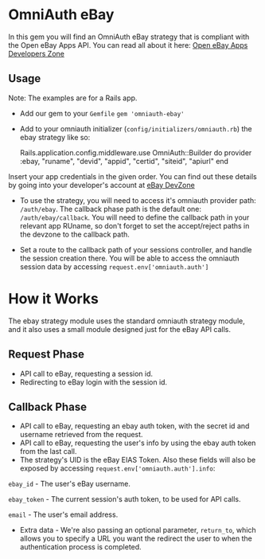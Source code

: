 # OmniAuth eBay

In this gem you will find an OmniAuth eBay strategy that is compliant with the Open eBay Apps API.
You can read all about it here: [Open eBay Apps Developers Zone](http://developer.ebay.com/DevZone/open-ebay-apps/Concepts/OpeneBayUGDev.html)

## Usage

Note: The examples are for a Rails app.

* Add our gem to your `Gemfile`
`gem 'omniauth-ebay'`

* Add to your omniauth initializer (`config/initializers/omniauth.rb`) the ebay strategy like so:


    Rails.application.config.middleware.use OmniAuth::Builder do
       provider :ebay, "runame", "devid", "appid", "certid", "siteid", "apiurl"
    end

Insert your app credentials in the given order. You can find out these details by going into your developer's account at [eBay DevZone](https://developer.ebay.com/DevZone/account/)

* To use the strategy, you will need to access it's omniauth provider path: `/auth/ebay`. The callback phase path is the default one: `/auth/ebay/callback`.
You will need to define the callback path in your relevant app RUname, so don't forget to set the accept/reject paths in the devzone to the callback path.

* Set a route to the callback path of your sessions controller, and handle the session creation there. You will be able to access
the omniauth session data by accessing `request.env['omniauth.auth']`

# How it Works

The ebay strategy module uses the standard omniauth strategy module, and it also uses a small module
designed just for the eBay API calls.

## Request Phase

* API call to eBay, requesting a session id.
* Redirecting to eBay login with the session id.

## Callback Phase

* API call to eBay, requesting an ebay auth token, with the secret id and username retrieved from the request.
* API call to eBay, requesting the user's info by using the ebay auth token from the last call.
* The strategy's UID is the eBay EIAS Token. Also these fields will also be exposed by accessing `request.env['omniauth.auth'].info`:

`ebay_id` - The user's eBay username.

`ebay_token` - The current session's auth token, to be used for API calls.

`email` - The user's email address.

* Extra data - We're also passing an optional parameter, `return_to`, which allows you to specify a URL you want the redirect the user to when the authentication process is completed.

